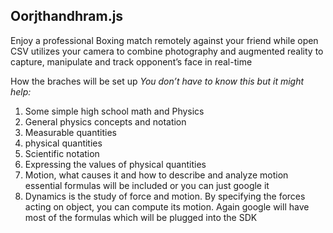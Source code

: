 ## Oorjthandhram.js
Enjoy a professional Boxing match remotely against your friend while open CSV utilizes your camera to combine photography and augmented reality to capture, manipulate and track opponent’s face in real-time


 How the braches will be set up
*You don’t have to know this but it might help:*

1. Some simple high school math and Physics
2. General physics concepts and notation
3. Measurable quantities
4. physical quantities
5. Scientific notation
6. Expressing the values of physical quantities
7. Motion, what causes it and how to describe and analyze motion essential formulas will be included or you can just google it
8. Dynamics is the study of force and motion. By specifying the forces acting on object, you can compute its motion. Again google will have most of the formulas which will be plugged into the SDK














 
